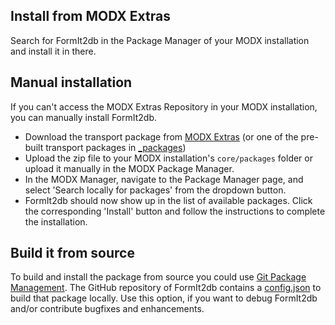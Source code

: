 ## Install from MODX Extras

Search for FormIt2db in the Package Manager of your MODX installation and
install it in there.

## Manual installation

If you can't access the MODX Extras Repository in your MODX installation, you
can manually install FormIt2db.

* Download the transport package from [MODX Extras](https://modx.com/extras/package/formit2db) (or one of the pre-built transport packages in [_packages](https://github.com/Jako/FormIt2db-revo/tree/master/_packages))
* Upload the zip file to your MODX installation's `core/packages` folder or upload it manually in the MODX Package Manager.
* In the MODX Manager, navigate to the Package Manager page, and select 'Search locally for packages' from the dropdown button.
* FormIt2db should now show up in the list of available packages. Click the corresponding 'Install' button and follow the instructions to complete the installation.

## Build it from source

To build and install the package from source you could use [Git Package
Management](https://github.com/TheBoxer/Git-Package-Management). The GitHub
repository of FormIt2db contains a
[config.json](https://github.com/Jako/FormIt2db-revo/blob/master/_build/config.json)
to build that package locally. Use this option, if you want to debug FormIt2db
and/or contribute bugfixes and enhancements.
